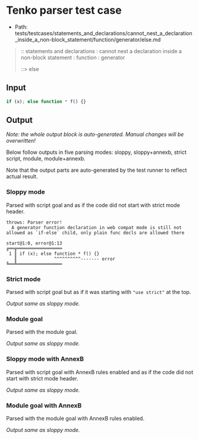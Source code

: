 # Tenko parser test case

- Path: tests/testcases/statements_and_declarations/cannot_nest_a_declaration_inside_a_non-block_statement/function/generator/else.md

> :: statements and declarations : cannot nest a declaration inside a non-block statement : function : generator
>
> ::> else

## Input

`````js
if (x); else function * f() {}
`````

## Output

_Note: the whole output block is auto-generated. Manual changes will be overwritten!_

Below follow outputs in five parsing modes: sloppy, sloppy+annexb, strict script, module, module+annexb.

Note that the output parts are auto-generated by the test runner to reflect actual result.

### Sloppy mode

Parsed with script goal and as if the code did not start with strict mode header.

`````
throws: Parser error!
  A generator function declaration in web compat mode is still not allowed as `if-else` child, only plain func decls are allowed there

start@1:0, error@1:13
╔══╦═════════════════
 1 ║ if (x); else function * f() {}
   ║              ^^^^^^^^^^------- error
╚══╩═════════════════

`````

### Strict mode

Parsed with script goal but as if it was starting with `"use strict"` at the top.

_Output same as sloppy mode._

### Module goal

Parsed with the module goal.

_Output same as sloppy mode._

### Sloppy mode with AnnexB

Parsed with script goal with AnnexB rules enabled and as if the code did not start with strict mode header.

_Output same as sloppy mode._

### Module goal with AnnexB

Parsed with the module goal with AnnexB rules enabled.

_Output same as sloppy mode._
